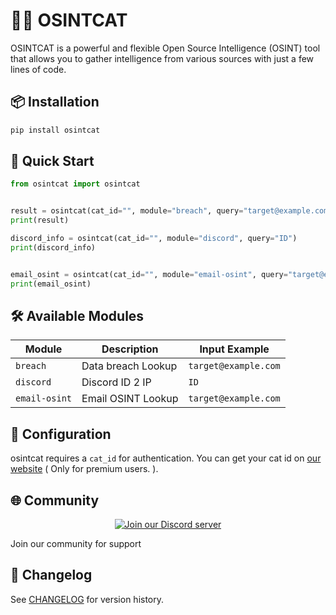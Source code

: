 # 🕵️‍♀️ OSINTCAT

OSINTCAT is a powerful and flexible Open Source Intelligence (OSINT) tool that allows you to gather intelligence from various sources with just a few lines of code.


## 📦 Installation

```bash
pip install osintcat
```

## 🚀 Quick Start

```python
from osintcat import osintcat


result = osintcat(cat_id="", module="breach", query="target@example.com")
print(result)

discord_info = osintcat(cat_id="", module="discord", query="ID")
print(discord_info)


email_osint = osintcat(cat_id="", module="email-osint", query="target@example.com")
print(email_osint)
```

## 🛠️ Available Modules

| Module | Description | Input Example |
|--------|-------------|--------------|
| `breach` | Data breach Lookup | `target@example.com` |
| `discord` | Discord ID 2 IP | `ID` |
| `email-osint` | Email OSINT Lookup | `target@example.com` |

## 🔧 Configuration

osintcat requires a `cat_id` for authentication. You can get your cat id on [our website](https://osintcat.com/register) ( Only for premium users. ).

## 🌐 Community

<div align="center">
  <a href="https://discord.gg/osintcats">
    <img src="https://img.shields.io/discord/1369757362612732124?color=5865F2&logo=discord&logoColor=white&style=for-the-badge" alt="Join our Discord server">
  </a>
</div>

Join our community for support

## 🔄 Changelog

See [CHANGELOG](https://osintcat/pypi/changelogs) for version history.